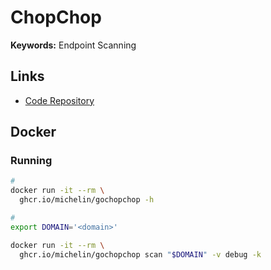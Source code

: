 # ChopChop

**Keywords:** Endpoint Scanning

## Links

- [Code Repository](https://github.com/michelin/ChopChop)

## Docker

### Running

```sh
#
docker run -it --rm \
  ghcr.io/michelin/gochopchop -h

#
export DOMAIN='<domain>'

docker run -it --rm \
  ghcr.io/michelin/gochopchop scan "$DOMAIN" -v debug -k
```
